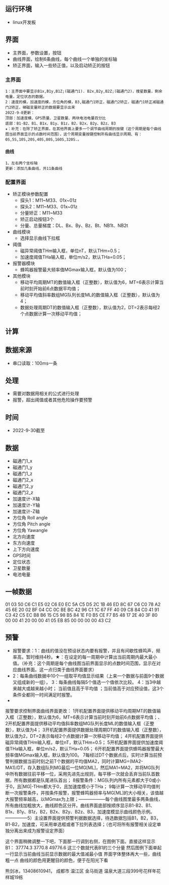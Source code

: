 ## 运行环境
- linux开发板

## 界面
- 主界面，参数设置，按钮
- 曲线界面，绘制6条曲线，每个曲线一个单独的坐标轴
- 矫正界面，输入一些矫正值，以及启动矫正的按钮

### 主界面
    1：主界面中要显示B1x,B1y,B1Z;(磁通门1). B2x,B2y,B2Z;(磁通门2)，搜星数量，剩余电量，定位状态的数据。      
    2：速度的模，加速度的模，方位角的模，B3,磁通门1矫正，磁通门2矫正，磁通门1矫正减磁通门2矫正，梯磁变量矫正的数据要显示出来  
    2022-9-8更新：      
    顶部：加速度模、GPS质量、卫星数量、两块电池电量百分比
    底部：B1-B2、B1、B1x、B1y、B1z，B2，B2x、B2y、B2z、B3
    ★：补充：在除了矫正界面，在其他界面上要多一个调节曲线周期的按键（这个周期是每个曲线图当前界面显示的点数时间范围），这个周期变量按键控制所有曲线显示周期、有：0S,5S,10S,20S,40S,80S,160S,320S.。
#### 曲线
    1、左右两个坐标轴    
    更新：添加几条曲线，共11条曲线
### 配置界面
- 矫正模块参数配置
  - 探头1：M11~M33、01x~01z
  - 探头2：M11~M33、01x~01z
  - 分量矫正：M11~M33
  - 矫正启动按钮3个
  - 分量、总量梯度：DL、Bx、By、Bz、Bt、NB1t、NB2t
- 曲线模块
  - 选择显示曲线下拉框
- 阈值
  - 磁异常阈值THm输入框，单位nT，默认THm=0.5；
  - 加速度阈值THa输入框，单位m/s2，默认THa=0.05；
- 报警器模块
  - 蜂鸣器报警最大频率值MGmax输入框，默认值为100；
- 其他模块
  - 移动平均周期MT的数值输入框（正整数），默认值为6，MT=6表示计算当前时刻开始前6点数据平均值；
  - 移动平均值斜率数组MG队列长度ML的数值输入框（正整数），默认值为4；
  - 数据处理周期DT的数值输入框（正整数），默认值为2，DT=2表示每经2个点数据计算一次移动平均值；
  
## 计算



## 数据来源
- 串口读取：100ms一条

## 处理
- 需要对数据用相关的公式进行处理
- 报警，超出阈值或者其他危险操作要预警

## 时间
- 2022-9-30截至

## 数据
- 磁通门1_x
- 磁通门1_y
- 磁通门1_z
- 磁通门2_x
- 磁通门2_y
- 磁通门2_z
- 加速度计-X轴
- 加速度计-Y轴
- 加速度计-Z轴
- 方位角 Roll angle
- 方位角 Pitch angle
- 方位角 Yawangle
- 北方向速度
- 东方向速度
- 上下方向速度
- GPS时间
- 定位状态
- 卫星数量
- 电池电量

## 一帧数据
01 03 50 C6 C1 E5 02 C6 E0 EC 5A C5 D5 2C 1B 46 ED 8C 67 C6 C0 78 A2 45 6E 20 02 BF 04 CC 0C BE BC 42 96 C1 1C 67 FF 40 09 C8 84 C0 41 91 C3 42 C5 EC B8 B6 15 C5 98 B5 84 1E F0 B5 CE F7 B5 48 17 2E 40 3F 80 00 00 41 20 00 00 41 05 EB 85 00 00 00 00 43 C2

## 预警
- 报警要求：1：曲线的值没在预设状态内要有报警，并且有间歇性蜂鸣声，频率高，暂时维持4秒。★：在设定的每一周期中计算出当前周期内最大最小值。（补充：这个周期是每个曲线图当前界面显示的点数时间范围，显示在对应曲线界面。这一点归类于曲线界面要求）                                                                                              
- 2：每条曲线数据中10个一组取平均值显示结果（上来一个数据与前面9个数据又组成新的一组），                                                                                  3：每条曲线每隔5个值选一个值依次比较。                                                  4：当3中越来越大或越来越小时；  当前值且高于平均值 ；当前值高于对应预设值，这3个条件全都同一时间满足时报警。
- 
报警要求控制界面曲线界面更改：
1开机配置界面提供移动平均周期MT的数值输入框（正整数），默认值为6，MT=6表示计算当前时刻开始前6点数据平均值；、
2开机配置界面提供移动平均值斜率数组MG队列长度ML的数值输入框（正整数），默认值为4；
3开机配置界面提供数据处理周期DT的数值输入框（正整数），默认值为2，DT=2表示每经2个点数据计算一次移动平均值；
4开机配置界面提供磁异常阈值THm输入框，单位nT，默认THm=0.5；
5开机配置界面提供加速度阈值THa输入框，单位m/s2，默认THa=0.05；
6开机配置界面提供蜂鸣器报警最大频率值MGmax输入框，默认值为100。
7每经过DT个数据点后，实时计算当前预警判据数据当前时刻之前T个数据的平均值MA2，同时计算MG=(MA2-MA1)/DT，存入数组队列MG最后一位MG[ML]，然后MA1=MA2，并将MG队列中所有数据往前平移一位，采用先进先出规则，每平移一次就会丢弃当前队首数据，所有数据都是队尾进队首出；
8报警条件：MG队列内所有元素都大于0或小于0，且|MG|-THm都大于0，且加速度模小于THa；
9每计算一次移动平均值判断一次报警条件，并按条件报警，报警蜂鸣器频率与MG[ML]的大小相关，该值越大报警频率越高，以MGmax为上限；——————每个曲线图里最多两条曲线，所有曲线加粗放大，曲线颜色区分开。曲线界面底部按顺序显示B1-B2、B1、B1x、B1y、B1z，B2，B2x、B2y、B2z、B3，加速度模显示曲线颜色示例。—————5）主设置界面提供预警判据数据选择，待选数据包括B1，B2，B3，B1-B2，加速度，可采用单选框或者下拉列表选择；（也可将所有报警相关设定单独分离出来成为报警设定界面）

这个界面稍微调整一下吧，下面那一行调到右侧，在图例下面。直接这样显示
B1：
37774.3
3770.8
49776.6
这三个数就代表B1的三个分量
然后图例下面单起一行显示当前曲线当前显示数据的最大值减最小值
界面字体整体再大一些，曲线粗一点
曲线的颜色用更醒目的颜色，便于在阳光下看

熊剑冰，13408610941， 成都市 温江区 金马街道 温泉大道三段399号花样年花样城19栋
